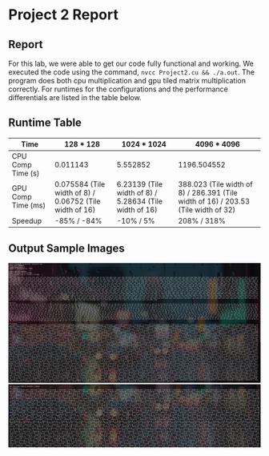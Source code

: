 # Project 2 Report

## Report
For this lab, we were able to get our code fully functional and working. We executed the code using the command, `nvcc Project2.cu && ./a.out`. The program does both cpu multiplication and gpu tiled matrix multiplication correctly. For runtimes for the configurations and the performance differentials are listed in the table below. 

## Runtime Table

Time | 128 * 128 | 1024 * 1024 | 4096 * 4096
-----|-----------|-------------|-------------|
CPU Comp Time (s) | 0.011143 | 5.552852 | 1196.504552 |
GPU Comp Time (ms) | 0.075584 (Tile width of 8) / 0.06752 (Tile width of 16) | 6.23139 (Tile width of 8) / 5.28634 (Tile width of 16) | 388.023 (Tile width of 8) / 286.391 (Tile width of 16) / 203.53 (Tile width of 32) |
Speedup | -85% / -84% | -10% / 5% | 208% / 318%

## Output Sample Images
![CPU output](./images/report_sc1.png)
![GPU output](./images/report_sc2.png)
